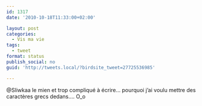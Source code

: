 ```yaml
---
id: 1317
date: '2010-10-18T11:33:00+02:00'

layout: post
categories:
  - Vis ma vie
tags:
  - tweet
format: status
publish_social: no
guid: 'http://tweets.local/?birdsite_tweet=27725536985'

---
```


@Sliwkaa le mien et trop compliqué à écrire… pourquoi j’ai voulu mettre des caractères grecs dedans…. O\_o